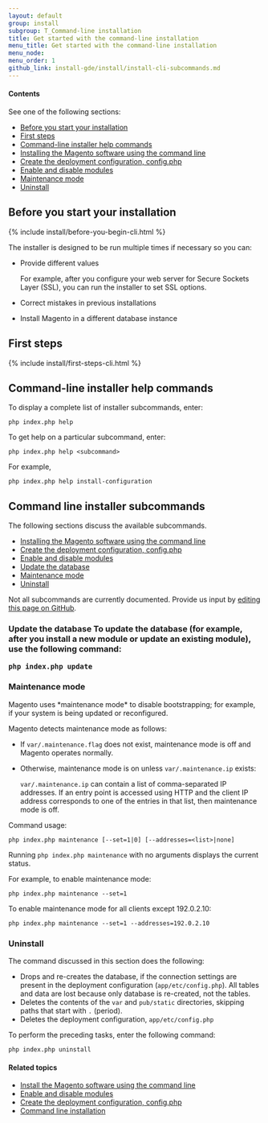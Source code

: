 ```yaml
---
layout: default
group: install 
subgroup: T_Command-line installation
title: Get started with the command-line installation
menu_title: Get started with the command-line installation
menu_node: 
menu_order: 1
github_link: install-gde/install/install-cli-subcommands.md
---
```


  
<h4>Contents</h4>

See one of the following sections:

*	<a href="#instgde-install-cli-prereq">Before you start your installation</a>
*	<a href="#instgde-install-cli-first">First steps</a>
*	<a href="#instgde-cli-help">Command-line installer help commands</a>
*	<a href="{{ site.gdeurl }}install-gde/install/install-cli-install.html">Installing the Magento software using the command line</a>
*	<a href="{{ site.gdeurl }}install-gde/install/install-cli-subcommands-deployment.html">Create the deployment configuration, config.php</a>
*	<a href="{{ site.gdeurl }}install-gde/install/install-cli-subcommands-enable.html">Enable and disable modules</a>
*	<a href="#instgde-cli-maint-configphp">Maintenance mode</a>
*	<a href="#instgde-cli-subcommands-uninstall">Uninstall</a>

<h2 id="instgde-install-cli-prereq">Before you start your installation</h2>
{% include install/before-you-begin-cli.html %}

The installer is designed to be run multiple times if necessary so you can:

*	Provide different values 

	For example, after you configure your web server for Secure Sockets Layer (SSL), you can run the installer to set SSL options.

*	Correct mistakes in previous installations
*	Install Magento in a different database instance

<h2 id="instgde-cli-before">First steps</h2>
{% include install/first-steps-cli.html %}

<h2 id="instgde-cli-help">Command-line installer help commands</h2>
To display a complete list of installer subcommands, enter:

	php index.php help

To get help on a particular subcommand, enter:

	php index.php help <subcommand>

For example,

	php index.php help install-configuration

<h2 id="instgde-cli-subcommands">Command line installer subcommands</h2>
The following sections discuss the available subcommands.

*	<a href="{{ site.gdeurl }}install-gde/install/install-cli-install.html">Installing the Magento software using the command line</a>
*	<a href="{{ site.gdeurl }}install-gde/install/install-cli-subcommands-deployment.html">Create the deployment configuration, config.php</a>
*	<a href="{{ site.gdeurl }}install-gde/install/install-cli-subcommands-enable.html">Enable and disable modules</a>
*	<a href="#instgde-cli-subcommands-update">Update the database</a>
*	<a href="#instgde-cli-maint-configphp">Maintenance mode</a>
*	<a href="#instgde-cli-subcommands-uninstall">Uninstall</a>

<div class="bs-callout bs-callout-info" id="info">
<span class="glyphicon-class">
  <p>Not all subcommands are currently documented. Provide us input by <a href="{{ site.githuburl }}install-gde/install/install-cli-subcommands.md }}">editing this page on GitHub</a>.</p></span>
</div>


<h3 id="instgde-cli-subcommands-update">Update the database</a>
To update the database (for example, after you install a new module or update an existing module), use the following command:

	php index.php update

<h3 id="instgde-cli-maint-configphp">Maintenance mode</h3>
Magento uses *maintenance mode* to disable bootstrapping; for example, if your system is being updated or reconfigured. 

Magento detects maintenance mode as follows:

*	If `var/.maintenance.flag` does not exist, maintenance mode is off and Magento operates normally.
*	Otherwise, maintenance mode is on unless `var/.maintenance.ip` exists:

	`var/.maintenance.ip` can contain a list of comma-separated IP addresses. If an entry point is accessed using HTTP and the client IP address corresponds to one of the entries in that list, then maintenance mode is off.

Command usage:

	php index.php maintenance [--set=1|0] [--addresses=<list>|none]

<div class="bs-callout bs-callout-info" id="info">
<span class="glyphicon-class">
  <p>Running <code>php index.php maintenance</code> with no arguments displays the current status.</p></span>
</div>
 

For example, to enable maintenance mode:

	php index.php maintenance --set=1

To enable maintenance mode for all clients except 192.0.2.10:

	php index.php maintenance --set=1 --addresses=192.0.2.10

<h3 id="instgde-cli-subcommands-uninstall">Uninstall</h3>
The command discussed in this section does the following:

*	Drops and re-creates the database, if the connection settings are present in the deployment configuration (`app/etc/config.php`). All tables and data are lost because only database is re-created, not the tables.
*	Deletes the contents of the `var` and `pub/static` directories, skipping paths that start with `.` (period).
*	Deletes the deployment configuration, `app/etc/config.php`

To perform the preceding tasks, enter the following command:

	php index.php uninstall


#### Related topics

*	<a href="{{ site.gdeurl }}install-gde/install/install-cli-install.html">Install the Magento software using the command line</a>
*	<a href="{{ site.gdeurl }}install-gde/install/install-cli-subcommands-enable.html">Enable and disable modules</a>
*	<a href="{{ site.gdeurl }}install-gde/install/install-cli-subcommands-deployment.html">Create the deployment configuration, config.php</a>
*	<a href="{{ site.gdeurl }}install-gde/install/install-cli.html">Command line installation</a>